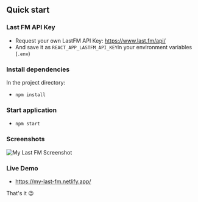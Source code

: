 ## Quick start

### Last FM API Key

- Request your own LastFM API Key: https://www.last.fm/api/
- And save it as `REACT_APP_LASTFM_API_KEY`in your environment variables (`.env`)

### Install dependencies
In the project directory:

- `npm install`

### Start application

- `npm start`

### Screenshots
![My Last FM Screenshot](https://i.imgur.com/G3bHcBx.png)

### Live Demo
- https://my-last-fm.netlify.app/

That's it 😉
